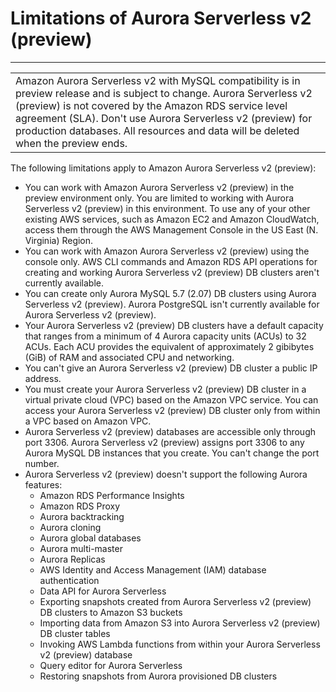 # Limitations of Aurora Serverless v2 \(preview\)<a name="aurora-serverless-2.limitations"></a>


****  

|  | 
| --- |
| Amazon Aurora Serverless v2 with MySQL compatibility is in preview release and is subject to change\. Aurora Serverless v2 \(preview\) is not covered by the Amazon RDS service level agreement \(SLA\)\. Don't use Aurora Serverless v2 \(preview\) for production databases\. All resources and data will be deleted when the preview ends\.  | 

The following limitations apply to Amazon Aurora Serverless v2 \(preview\):
+ You can work with Amazon Aurora Serverless v2 \(preview\) in the preview environment only\. You are limited to working with Aurora Serverless v2 \(preview\) in this environment\. To use any of your other existing AWS services, such as Amazon EC2 and Amazon CloudWatch, access them through the AWS Management Console in the US East \(N\. Virginia\) Region\.
+ You can work with Amazon Aurora Serverless v2 \(preview\) using the console only\. AWS CLI commands and Amazon RDS API operations for creating and working Aurora Serverless v2 \(preview\) DB clusters aren't currently available\. 
+ You can create only Aurora MySQL 5\.7 \(2\.07\) DB clusters using Aurora Serverless v2 \(preview\)\. Aurora PostgreSQL isn't currently available for Aurora Serverless v2 \(preview\)\. 
+ Your Aurora Serverless v2 \(preview\) DB clusters have a default capacity that ranges from a minimum of 4 Aurora capacity units \(ACUs\) to 32 ACUs\. Each ACU provides the equivalent of approximately 2 gibibytes \(GiB\) of RAM and associated CPU and networking\.
+ You can't give an Aurora Serverless v2 \(preview\) DB cluster a public IP address\. 
+ You must create your Aurora Serverless v2 \(preview\) DB cluster in a virtual private cloud \(VPC\) based on the Amazon VPC service\. You can access your Aurora Serverless v2 \(preview\) DB cluster only from within a VPC based on Amazon VPC\. 
+ Aurora Serverless v2 \(preview\) databases are accessible only through port 3306\. Aurora Serverless v2 \(preview\) assigns port 3306 to any Aurora MySQL DB instances that you create\. You can't change the port number\. 
+ Aurora Serverless v2 \(preview\) doesn't support the following Aurora features:
  + Amazon RDS Performance Insights
  + Amazon RDS Proxy
  + Aurora backtracking
  + Aurora cloning
  + Aurora global databases
  + Aurora multi\-master
  + Aurora Replicas
  + AWS Identity and Access Management \(IAM\) database authentication
  + Data API for Aurora Serverless
  + Exporting snapshots created from Aurora Serverless v2 \(preview\) DB clusters to Amazon S3 buckets
  + Importing data from Amazon S3 into Aurora Serverless v2 \(preview\) DB cluster tables
  + Invoking AWS Lambda functions from within your Aurora Serverless v2 \(preview\) database
  + Query editor for Aurora Serverless 
  + Restoring snapshots from Aurora provisioned DB clusters
